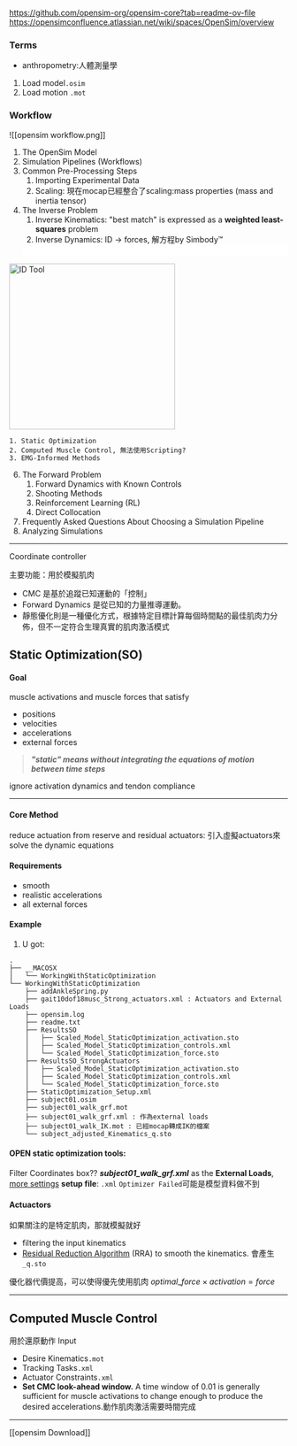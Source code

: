 https://github.com/opensim-org/opensim-core?tab=readme-ov-file
https://opensimconfluence.atlassian.net/wiki/spaces/OpenSim/overview
### Terms
- anthropometry:人體測量學

1. Load model`.osim`
2. Load motion `.mot`

### Workflow
![[opensim workflow.png]]
1. The OpenSim Model
3. Simulation Pipelines (Workflows)
4. Common Pre-Processing Steps
	1. Importing Experimental Data
	2. Scaling: 現在mocap已經整合了scaling:mass properties (mass and inertia tensor)
5. The Inverse Problem
	1. Inverse Kinematics: "best match" is expressed as a **weighted least-squares** problem
	2. Inverse Dynamics: ID -> forces, 解方程by Simbody™
	<div style="background-color: white; padding: 10px;">
  <img src="D:\Notes\Exoskeleton-Control-Note\Inverse Dynamics (ID) Tool.png" alt="ID Tool" width="300"/></div>

	1. Static Optimization
	2. Computed Muscle Control, 無法使用Scripting?
	3. EMG-Informed Methods
6. The Forward Problem
	1. Forward Dynamics with Known Controls
	2. Shooting Methods
	3. Reinforcement Learning (RL)  
	4. Direct Collocation
7. Frequently Asked Questions About Choosing a Simulation Pipeline
8. Analyzing Simulations

---

Coordinate controller


主要功能：用於模擬肌肉
- CMC 是基於追蹤已知運動的「控制」
- Forward Dynamics 是從已知的力量推導運動。
- 靜態優化則是一種優化方式，根據特定目標計算每個時間點的最佳肌肉力分佈，但不一定符合生理真實的肌肉激活模式
## Static Optimization(SO)
#### Goal
muscle activations and muscle forces that satisfy 
- positions
- velocities
- accelerations
- external forces

>***"static" means without integrating the equations of motion between time steps***

ignore activation dynamics and tendon compliance

---
#### Core Method
reduce actuation from reserve and residual actuators: 引入虛擬actuators來solve the dynamic equations
#### Requirements
- smooth
- realistic accelerations
- all external forces

#### Example
1. U got:
```
.
├── __MACOSX
│   └── WorkingWithStaticOptimization
└── WorkingWithStaticOptimization
    ├── addAnkleSpring.py
    ├── gait10dof18musc_Strong_actuators.xml : Actuators and External Loads
    ├── opensim.log
    ├── readme.txt
    ├── ResultsSO
    │   ├── Scaled_Model_StaticOptimization_activation.sto
    │   ├── Scaled_Model_StaticOptimization_controls.xml
    │   └── Scaled_Model_StaticOptimization_force.sto
    ├── ResultsSO_StrongActuators
    │   ├── Scaled_Model_StaticOptimization_activation.sto
    │   ├── Scaled_Model_StaticOptimization_controls.xml
    │   └── Scaled_Model_StaticOptimization_force.sto
    ├── StaticOptimization_Setup.xml
    ├── subject01.osim
    ├── subject01_walk_grf.mot
    ├── subject01_walk_grf.xml : 作為external loads
    ├── subject01_walk_IK.mot : 已經mocap轉成IK的檔案
    └── subject_adjusted_Kinematics_q.sto
```

#### OPEN static optimization tools:
Filter Coordinates box??
**_subject01_walk_grf.xml_** as the **External Loads**, [more settings](https://opensimconfluence.atlassian.net/wiki/spaces/OpenSim/pages/53090053/How+to+Use+the+Inverse+Dynamics+Tool)
**setup file**: `.xml`
`Optimizer Failed`可能是模型資料做不到

#### Actuactors
如果關注的是特定肌肉，那就模擬就好
- filtering the input kinematics
- [Residual Reduction Algorithm](https://opensimconfluence.atlassian.net/wiki/spaces/OpenSim/pages/53089669/Residual+Reduction+Algorithm) (RRA) to smooth the kinematics. 會產生`_q.sto`

優化器代價提高，可以使得優先使用肌肉
 $optimal\_force \times activation = force$ 

---
## Computed Muscle Control
用於還原動作
Input
- Desire Kinematics`.mot`
- Tracking Tasks`.xml`
- Actuator Constraints`.xml`
- **Set CMC look-ahead window.** A time window of 0.01 is generally sufficient for muscle activations to change enough to produce the desired accelerations.動作肌肉激活需要時間完成

---
[[opensim Download]]